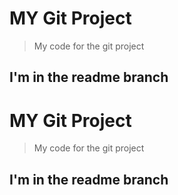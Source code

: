 # MY Git Project

> My code for the git project 

## I'm in the readme branch

# MY Git Project

> My code for the git project 

## I'm in the readme branch

